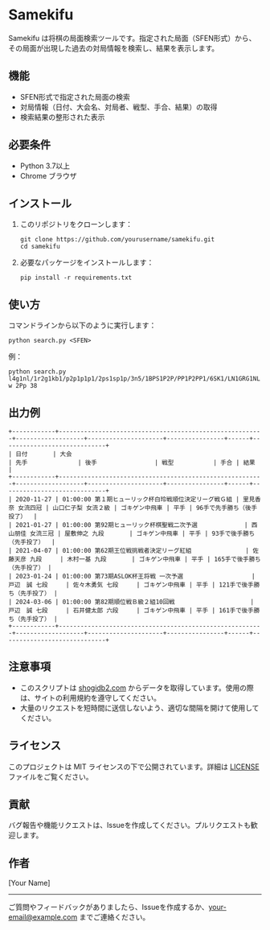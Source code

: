 # Samekifu

Samekifu は将棋の局面検索ツールです。指定された局面（SFEN形式）から、その局面が出現した過去の対局情報を検索し、結果を表示します。

## 機能

- SFEN形式で指定された局面の検索
- 対局情報（日付、大会名、対局者、戦型、手合、結果）の取得
- 検索結果の整形された表示

## 必要条件

- Python 3.7以上
- Chrome ブラウザ

## インストール

1. このリポジトリをクローンします：

   ```
   git clone https://github.com/yourusername/samekifu.git
   cd samekifu
   ```

2. 必要なパッケージをインストールします：

   ```
   pip install -r requirements.txt
   ```

## 使い方

コマンドラインから以下のように実行します：

```
python search.py <SFEN>
```

例：

```
python search.py l4g1nl/1r2g1kb1/p2p1p1p1/2ps1sp1p/3n5/1BPS1P2P/PP1P2PP1/6SK1/LN1GRG1NL w 2Pp 38
```

## 出力例

```
+------------+---------------------------------------------------------+-------------------+---------------------+----------------+------+-----------------------------+
| 日付       | 大会                                                    | 先手              | 後手                | 戦型           | 手合 | 結果                        |
+------------+---------------------------------------------------------+-------------------+---------------------+----------------+------+-----------------------------+
| 2020-11-27 | 01:00:00 第１期ヒューリック杯白玲戦順位決定リーグ戦Ｇ組 | 里見香奈 女流四冠 | 山口仁子梨 女流２級 | ゴキゲン中飛車 | 平手 | 96手で先手勝ち（後手投了）  |
| 2021-01-27 | 01:00:00 第92期ヒューリック杯棋聖戦二次予選             | 西山朋佳 女流三冠 | 屋敷伸之 九段       | ゴキゲン中飛車 | 平手 | 93手で後手勝ち（先手投了）  |
| 2021-04-07 | 01:00:00 第62期王位戦挑戦者決定リーグ紅組               | 佐藤天彦 九段     | 木村一基 九段       | ゴキゲン中飛車 | 平手 | 165手で後手勝ち（先手投了） |
| 2023-01-24 | 01:00:00 第73期ASLOK杯王将戦 一次予選                   | 戸辺　誠 七段     | 佐々木勇気 七段     | ゴキゲン中飛車 | 平手 | 121手で後手勝ち（先手投了） |
| 2024-03-06 | 01:00:00 第82期順位戦Ｂ級２組10回戦                     | 戸辺　誠 七段     | 石井健太郎 六段     | ゴキゲン中飛車 | 平手 | 161手で後手勝ち（先手投了） |
+------------+---------------------------------------------------------+-------------------+---------------------+----------------+------+-----------------------------+
```

## 注意事項

- このスクリプトは [shogidb2.com](https://shogidb2.com/) からデータを取得しています。使用の際は、サイトの利用規約を遵守してください。
- 大量のリクエストを短時間に送信しないよう、適切な間隔を開けて使用してください。

## ライセンス

このプロジェクトは MIT ライセンスの下で公開されています。詳細は [LICENSE](LICENSE) ファイルをご覧ください。

## 貢献

バグ報告や機能リクエストは、Issueを作成してください。プルリクエストも歓迎します。

## 作者

[Your Name]

---

ご質問やフィードバックがありましたら、Issueを作成するか、[your-email@example.com](mailto:your-email@example.com) までご連絡ください。